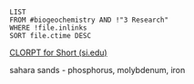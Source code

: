 ```dataview
LIST
FROM #biogeochemistry AND !"3 Research"
WHERE !file.inlinks
SORT file.ctime DESC
```
[CLORPT for Short (si.edu)](https://forces.si.edu/soils/02_01_04.html)

sahara sands - phosphorus, molybdenum, iron

